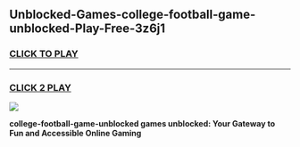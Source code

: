 
## Unblocked-Games-college-football-game-unblocked-Play-Free-3z6j1
<h3>
<a href="https://premium76.site?title=college-football-game-unblocked&ref=23A">CLICK TO PLAY</a></h3>
<hr>

<h3>
<a href="https://premium76.site?title=college-football-game-unblocked&ref=23A">CLICK 2 PLAY</a>
  
</h3>

<a href="https://premium76.site?title=college-football-game-unblocked&ref=23A"><img src="https://clearcache.store/games.png"></a>


**college-football-game-unblocked games unblocked: Your Gateway to Fun and Accessible Online Gaming**
